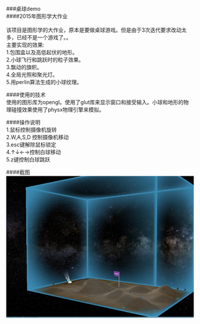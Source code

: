 ###桌球demo  
####2015年图形学大作业  
<br>
该项目是图形学的大作业，原本是要做桌球游戏。但是由于3次迭代要求改动太多，已经不是一个游戏了。。  
主要实现的效果:  
1.包围盒以及高低起伏的地形。  
2.小球飞行和跳跃时的粒子效果。  
3.飘动的旗帜。  
4.全局光照和聚光灯。  
5.用perlin算法生成的小球纹理。  

####使用的技术  
使用的图形库为opengl。使用了glut库来显示窗口和接受输入。小球和地形的物理碰撞效果使用了physx物理引擎来模拟。

####操作说明  
1.鼠标控制摄像机旋转  
2.W,A,S,D 控制摄像机移动  
3.esc键解除鼠标锁定  
4.↑↓←→控制白球移动  
5.z键控制白球跳跃  

####截图  
![screenshot](截图.png)
